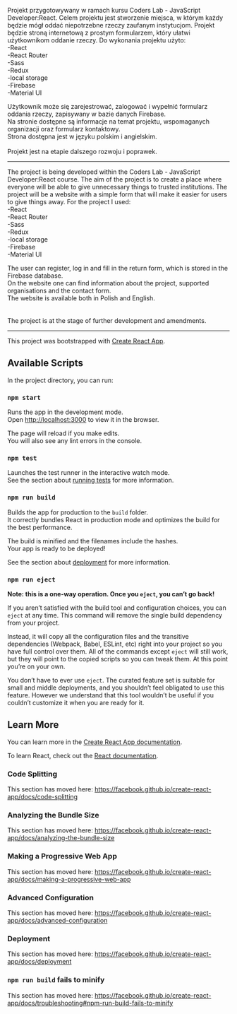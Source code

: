 Projekt przygotowywany w ramach kursu Coders Lab - JavaScript Developer:React.
Celem projektu jest stworzenie miejsca, w którym każdy będzie mógł oddać niepotrzebne rzeczy zaufanym instytucjom.
Projekt będzie stroną internetową z prostym formularzem, który ułatwi użytkownikom oddanie rzeczy.
Do wykonania projektu użyto: <br/>
-React <br />
-React Router <br />
-Sass <br />
-Redux <br />
-local storage <br />
-Firebase <br />
-Material UI <br />

Użytkownik może się zarejestrować, zalogować i wypełnić formularz oddania rzeczy, zapisywany w bazie danych Firebase. <br />
Na stronie dostępne są informacje na temat projektu, wspomaganych organizacji oraz formularz kontaktowy. <br />
Strona dostępna jest w języku polskim i angielskim. <br /> <br />
Projekt jest na etapie dalszego rozwoju i poprawek.


_______________________


The project is being developed within the Coders Lab - JavaScript Developer:React course.
The aim of the project is to create a place where everyone will be able to give unnecessary things to trusted institutions.
The project will be a website with a simple form that will make it easier for users to give things away.
For the project I used: <br />
-React <br />
-React Router <br />
-Sass <br />
-Redux <br />
-local storage <br />
-Firebase <br />
-Material UI <br />

The user can register, log in and fill in the return form, which is stored in the Firebase database. <br />
On the website one can find information about the project, supported organisations and the contact form. <br />
The website is available both in Polish and English. <br /> <br /> <br />
The project is at the stage of further development and amendments.


_______________________









This project was bootstrapped with [Create React App](https://github.com/facebook/create-react-app).

## Available Scripts

In the project directory, you can run:

### `npm start`

Runs the app in the development mode.<br />
Open [http://localhost:3000](http://localhost:3000) to view it in the browser.

The page will reload if you make edits.<br />
You will also see any lint errors in the console.

### `npm test`

Launches the test runner in the interactive watch mode.<br />
See the section about [running tests](https://facebook.github.io/create-react-app/docs/running-tests) for more information.

### `npm run build`

Builds the app for production to the `build` folder.<br />
It correctly bundles React in production mode and optimizes the build for the best performance.

The build is minified and the filenames include the hashes.<br />
Your app is ready to be deployed!

See the section about [deployment](https://facebook.github.io/create-react-app/docs/deployment) for more information.

### `npm run eject`

**Note: this is a one-way operation. Once you `eject`, you can’t go back!**

If you aren’t satisfied with the build tool and configuration choices, you can `eject` at any time. This command will remove the single build dependency from your project.

Instead, it will copy all the configuration files and the transitive dependencies (Webpack, Babel, ESLint, etc) right into your project so you have full control over them. All of the commands except `eject` will still work, but they will point to the copied scripts so you can tweak them. At this point you’re on your own.

You don’t have to ever use `eject`. The curated feature set is suitable for small and middle deployments, and you shouldn’t feel obligated to use this feature. However we understand that this tool wouldn’t be useful if you couldn’t customize it when you are ready for it.

## Learn More

You can learn more in the [Create React App documentation](https://facebook.github.io/create-react-app/docs/getting-started).

To learn React, check out the [React documentation](https://reactjs.org/).

### Code Splitting

This section has moved here: https://facebook.github.io/create-react-app/docs/code-splitting

### Analyzing the Bundle Size

This section has moved here: https://facebook.github.io/create-react-app/docs/analyzing-the-bundle-size

### Making a Progressive Web App

This section has moved here: https://facebook.github.io/create-react-app/docs/making-a-progressive-web-app

### Advanced Configuration

This section has moved here: https://facebook.github.io/create-react-app/docs/advanced-configuration

### Deployment

This section has moved here: https://facebook.github.io/create-react-app/docs/deployment

### `npm run build` fails to minify

This section has moved here: https://facebook.github.io/create-react-app/docs/troubleshooting#npm-run-build-fails-to-minify
